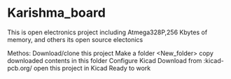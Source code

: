 # Karishma_board
This is open electronics project including Atmega328P,256 Kbytes of memory, and others
its open source electonics


Methos:
Download/clone this project
Make a folder <New_folder>
copy downloaded contents in this folder
Configure Kicad Download from :kicad-pcb.org/
open this project in Kicad
Ready to work 
